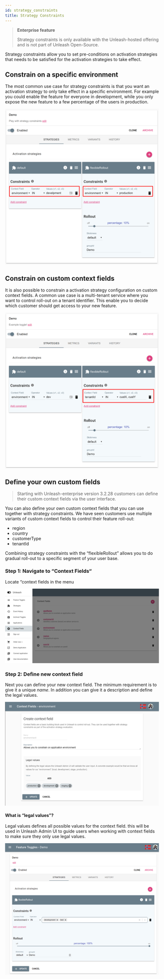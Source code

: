 ```yaml
---
id: strategy_constraints
title: Strategy Constraints
---
```


> **Enterprise feature**
>
> Strategy constraints is only available with the Unleash-hosted offering and is not part of Unleash Open-Source.

Strategy constraints allow you to set pre-conditions on activation strategies that needs to be satisfied for the activation strategies to take effect. 

## Constrain on a specific environment

The most common use case for strategy constraints is that you want an activation strategy to only take effect in a specific environment.  For example you could enable the feature for everyone in development, while you only expose the new feature to a few percentage of the users in production. 

![Strategy constraints](../assets/strategy-constraints.png)

## Constrain on custom context fields

It is also possible to constrain a activation strategy configuration on custom context fields. A common use case is a multi-tenant service where you want to control roll-out on a tenant identifier. This enable you to decide which customer should get access to your new feature. 

![Custom constraints](../assets/custom-constraints.png)

## Define your own custom fields

> Starting with Unleash-enterprise version 3.2.28 customers can define their custom context fields via the user interface.

You can also define your own custom context fields that you can use together with strategy constraints. We have seen customers use multiple variants of custom context fields to control their feature roll-out:

- region
- country
- customerType
- tenantId

Combining strategy constraints with the “flexibleRollout” allows you to do gradual roll-out to a specific segment of your user base.

### Step 1: Navigate to “Context Fields“
Locate “context fields in the menu

![Context fields](../assets/context-fields.png)

### Step 2: Define new context field

Next you can define your new context field. The minimum requirement is to give it a unique *name*. In addition you can give it a description and define the legal values.

![New context fields](../assets/new_context_field.png)

#### What is “legal values”?

Legal values defines all possible values for the context field. this will be used in Unleash Admin UI to guide users when working with context fields to make sure they only use legal values.

![New context fields](../assets/constraints_legal_values.png)

